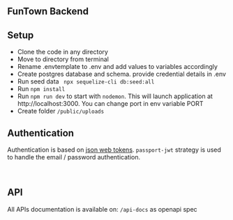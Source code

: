 ## FunTown Backend


## Setup
* Clone the code in any directory
* Move to directory from terminal
* Rename .envtemplate to .env and add values to variables accordingly
* Create postgres database and schema. provide credential details in .env
* Run seed data ` npx sequelize-cli db:seed:all`
* Run `npm install`
* Run `npm run dev` to start with `nodemon`. This will launch application at http://localhost:3000. You can change port in env variable PORT
* Create folder `/public/uploads`
## Authentication

Authentication is based on [json web tokens](https://jwt.io). `passport-jwt` strategy is used to handle the email /
password authentication.

<br />

## API

All APIs documentation is available on: `/api-docs` as openapi spec
